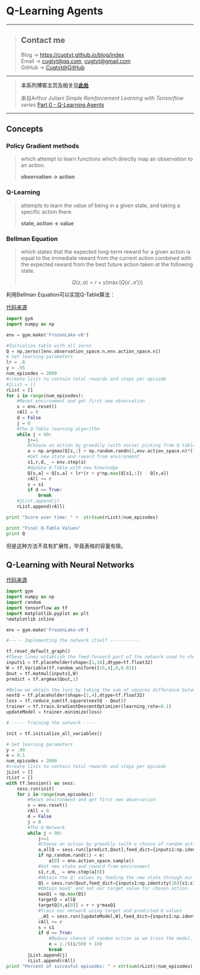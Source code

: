 # Q-Learning Agents

---
> ## Contact me
> Blog -> <https://cugtyt.github.io/blog/index>  
> Email -> <cugtyt@qq.com>, <cugtyt@gmail.com>  
> GitHub -> [Cugtyt@GitHub](https://github.com/Cugtyt)

---

> **本系列博客主页及相关见**[**此处**](https://github.com/Cugtyt/rl-notes/index)  
>
> 来自Arthur Juliani *Simple Reinforcement Learning with Tensorflow series* [Part 0 - Q-Learning Agents](https://medium.com/emergent-future/simple-reinforcement-learning-with-tensorflow-part-0-q-learning-with-tables-and-neural-networks-d195264329d0)

---

<head>
    <script src="https://cdn.mathjax.org/mathjax/latest/MathJax.js?config=TeX-AMS-MML_HTMLorMML" type="text/javascript"></script>
    <script type="text/x-mathjax-config">
        MathJax.Hub.Config({
            tex2jax: {
            skipTags: ['script', 'noscript', 'style', 'textarea', 'pre'],
            inlineMath: [['$','$']]
            }
        });
    </script>
</head>

## Concepts

### Policy Gradient methods

> which attempt to learn functions which directly map an observation to an action.
>
> **observation -> action**

### Q-Learning

> attempts to learn the value of being in a given state, and taking a specific action there.
>
> **state, action -> value**

### Bellman Equation

> which states that the expected long-term reward for a given action is equal to the immediate reward from the current action combined with the expected reward from the best future action taken at the following state.
>
> $$ Q(s, a) = r + \gamma (\max (Q(s', a'))) $$

利用Bellman Equation可以实现Q-Table算法：

[代码来源](https://gist.github.com/awjuliani/9024166ca08c489a60994e529484f7fe#file-q-table-learning-clean-ipynb)

``` python
import gym
import numpy as np

env = gym.make('FrozenLake-v0')

#Initialize table with all zeros
Q = np.zeros([env.observation_space.n,env.action_space.n])
# Set learning parameters
lr = .8
y = .95
num_episodes = 2000
#create lists to contain total rewards and steps per episode
#jList = []
rList = []
for i in range(num_episodes):
    #Reset environment and get first new observation
    s = env.reset()
    rAll = 0
    d = False
    j = 0
    #The Q-Table learning algorithm
    while j < 99:
        j+=1
        #Choose an action by greedily (with noise) picking from Q table
        a = np.argmax(Q[s,:] + np.random.randn(1,env.action_space.n)*(1./(i+1)))
        #Get new state and reward from environment
        s1,r,d,_ = env.step(a)
        #Update Q-Table with new knowledge
        Q[s,a] = Q[s,a] + lr*(r + y*np.max(Q[s1,:]) - Q[s,a])
        rAll += r
        s = s1
        if d == True:
            break
    #jList.append(j)
    rList.append(rAll)

print "Score over time: " +  str(sum(rList)/num_episodes)

print "Final Q-Table Values"
print Q

```

但是这种方法不具有扩展性，毕竟表格的容量有限。

## Q-Learning with Neural Networks

[代码来源](https://gist.github.com/awjuliani/4d69edad4d0ed9a5884f3cdcf0ea0874#file-q-net-learning-clean-ipynb)

``` python
import gym
import numpy as np
import random
import tensorflow as tf
import matplotlib.pyplot as plt
%matplotlib inline

env = gym.make('FrozenLake-v0')

#----- Implementing the network itself -----------

tf.reset_default_graph()
#These lines establish the feed-forward part of the network used to choose actions
inputs1 = tf.placeholder(shape=[1,16],dtype=tf.float32)
W = tf.Variable(tf.random_uniform([16,4],0,0.01))
Qout = tf.matmul(inputs1,W)
predict = tf.argmax(Qout,1)

#Below we obtain the loss by taking the sum of squares difference between the target and prediction Q values.
nextQ = tf.placeholder(shape=[1,4],dtype=tf.float32)
loss = tf.reduce_sum(tf.square(nextQ - Qout))
trainer = tf.train.GradientDescentOptimizer(learning_rate=0.1)
updateModel = trainer.minimize(loss)

# ----- Training the network -----

init = tf.initialize_all_variables()

# Set learning parameters
y = .99
e = 0.1
num_episodes = 2000
#create lists to contain total rewards and steps per episode
jList = []
rList = []
with tf.Session() as sess:
    sess.run(init)
    for i in range(num_episodes):
        #Reset environment and get first new observation
        s = env.reset()
        rAll = 0
        d = False
        j = 0
        #The Q-Network
        while j < 99:
            j+=1
            #Choose an action by greedily (with e chance of random action) from the Q-network
            a,allQ = sess.run([predict,Qout],feed_dict={inputs1:np.identity(16)[s:s+1]})
            if np.random.rand(1) < e:
                a[0] = env.action_space.sample()
            #Get new state and reward from environment
            s1,r,d,_ = env.step(a[0])
            #Obtain the Q' values by feeding the new state through our network
            Q1 = sess.run(Qout,feed_dict={inputs1:np.identity(16)[s1:s1+1]})
            #Obtain maxQ' and set our target value for chosen action.
            maxQ1 = np.max(Q1)
            targetQ = allQ
            targetQ[0,a[0]] = r + y*maxQ1
            #Train our network using target and predicted Q values
            _,W1 = sess.run([updateModel,W],feed_dict={inputs1:np.identity(16)[s:s+1],nextQ:targetQ})
            rAll += r
            s = s1
            if d == True:
                #Reduce chance of random action as we train the model.
                e = 1./((i/50) + 10)
                break
        jList.append(j)
        rList.append(rAll)
print "Percent of succesful episodes: " + str(sum(rList)/num_episodes) + "%"
```
